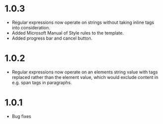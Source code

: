 ﻿# 1.0.3
- Regular expressions now operate on strings without taking inline tags into consideration. 
- Added Microsoft Manual of Style rules to the template. 
- Added progress bar and cancel button.

# 1.0.2
- Regular expressions now operate on an elements string value with tags replaced rather than the element value, which would exclude content in e.g. span tags in paragraphs. 

# 1.0.1
- Bug fixes